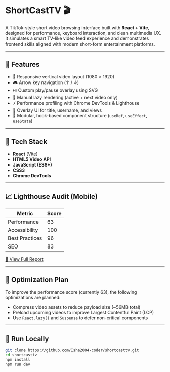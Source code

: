 # ShortCastTV 🎬

A TikTok-style short video browsing interface built with **React + Vite**, designed for performance, keyboard interaction, and clean multimedia UX. It simulates a smart TV-like video feed experience and demonstrates frontend skills aligned with modern short-form entertainment platforms.

---

## 📌 Features

- 📱 Responsive vertical video layout (1080 × 1920)
- 🎮 Arrow key navigation (↑ / ↓)
- ⏯️ Custom play/pause overlay using SVG
- 🧠 Manual lazy rendering (active + next video only)
- ⚡ Performance profiling with Chrome DevTools & Lighthouse
- 🎨 Overlay UI for title, username, and views
- 🧱 Modular, hook-based component structure (`useRef`, `useEffect`, `useState`)

---

## 🧪 Tech Stack

- **React** (Vite)
- **HTML5 Video API**
- **JavaScript (ES6+)**
- **CSS3**
- **Chrome DevTools**

---

## 📈 Lighthouse Audit (Mobile)

| Metric        | Score |
|---------------|-------|
| Performance   | 63    |
| Accessibility | 100   |
| Best Practices| 96    |
| SEO           | 83    |

[📄 View Full Report](./public/lighthouse-report.html)

---

## 🔧 Optimization Plan

To improve the performance score (currently 63), the following optimizations are planned:

- Compress video assets to reduce payload size (~56MB total)
- Preload upcoming videos to improve Largest Contentful Paint (LCP)
- Use `React.lazy()` and `Suspense` to defer non-critical components

---

## 🚀 Run Locally

```bash
git clone https://github.com/Isha2004-coder/shortcasttv.git
cd shortcasttv
npm install
npm run dev


